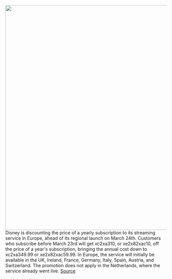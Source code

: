 <img src='https://cdn.vox-cdn.com/thumbor/tevzXhrxMhfFpU1sVOO54bL4V7c=/0x0:1920x1080/1200x800/filters:focal(807x387:1113x693)/cdn.vox-cdn.com/uploads/chorus_image/image/66361897/disneyplus.0.0.jpg' width='700px' /><br/>
Disney is discounting the price of a yearly subscription to its streaming service in Europe, ahead of its regional launch on March 24th. Customers who subscribe before March 23rd will get xc2xa310, or xe2x82xac10, off the price of a year's subscription, bringing the annual cost down to xc2xa349.99 or xe2x82xac59.99. In Europe, the service will initially be available in the UK, Ireland, France, Germany, Italy, Spain, Austria, and Switzerland. The promotion does not apply in the Netherlands, where the service already went live.
<a href='https://www.theverge.com/2020/2/24/21150413/disney-plus-european-pre-launch-discounts-annual-pricing'> Source <a/>